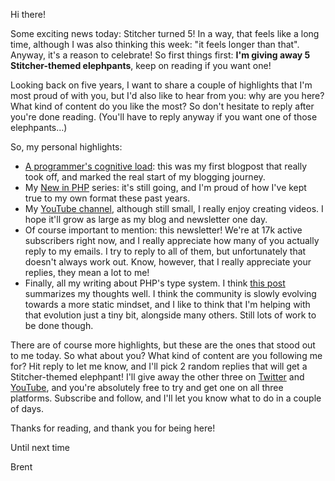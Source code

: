 Hi there!

Some exciting news today: Stitcher turned 5! In a way, that feels like a long time, although I was also thinking this week: "it feels longer than that". Anyway, it's a reason to celebrate! So first things first: **I'm giving away 5 Stitcher-themed elephpants**, keep on reading if you want one!

Looking back on five years, I want to share a couple of highlights that I'm most proud of with you, but I'd also like to hear from you: why are you here? What kind of content do you like the most? So don't hesitate to reply after you're done reading. (You'll have to reply anyway if you want one of those elephpants…)

So, my personal highlights:

- [A programmer's cognitive load](https://stitcher.io/blog/a-programmers-cognitive-load): this was my first blogpost that really took off, and marked the real start of my blogging journey.
- My [New in PHP](https://stitcher.io/blog/new-in-php-82) series: it's still going, and I'm proud of how I've kept true to my own format these past years.
- My [YouTube channel](https://www.youtube.com/user/BrenDtRoose), although still small, I really enjoy creating videos. I hope it'll grow as large as my blog and newsletter one day.
- Of course important to mention: this newsletter! We're at 17k active subscribers right now, and I really appreciate how many of you actually reply to my emails. I try to reply to all of them, but unfortunately that doesn't always work out. Know, however, that I really appreciate your replies, they mean a lot to me!
- Finally, all my writing about PHP's type system. I think [this post](https://stitcher.io/blog/we-dont-need-runtime-type-checks) summarizes my thoughts well. I think the community is slowly evolving towards a more static mindset, and I like to think that I'm helping with that evolution just a tiny bit, alongside many others. Still lots of work to be done though.

There are of course more highlights, but these are the ones that stood out to me today. So what about you? What kind of content are you following me for? Hit reply to let me know, and I'll pick 2 random replies that will get a Stitcher-themed elephpant! I'll give away the other three on [Twitter](https://twitter.com/brendt_gd) and [YouTube](https://www.youtube.com/user/BrenDtRoose), and you're absolutely free to try and get one on all three platforms. Subscribe and follow, and I'll let you know what to do in a couple of days.

Thanks for reading, and thank you for being here! 

Until next time

Brent

